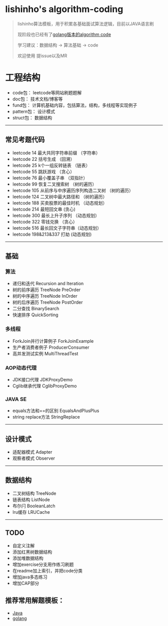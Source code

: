 # lishinho's algorithm-coding
> lishinho算法模板，用于积累各基础面试算法逻辑，目前以JAVA语言刷
>
> 现阶段也已经有了[golang版本的algorithm code](https://github.com/lishinho/algorithm-coding-golang)
> 
> 学习建议：数据结构 -> 算法基础 -> code
>
> 欢迎使用 提issue以及MR

# 工程结构
+ code包：    leetcode等网站刷题题解
+ doc包：     技术文档/博客等
+ fund包：    计算机基础内容，包括算法，结构，多线程等实现例子
+ pattern包： 设计模式
+ struct包：  数据结构
---
## 常见考题代码
- leetcode 14  最大共同字符串前缀 （字符串）
- leetcode 22  括号生成 （回溯）
- leetcode 25  k个一组反转链表 （链表）
- leetcode 55  跳跃游戏 （贪心）
- leetcode 76  最小覆盖子串 （双指针）
- leetcode 99  恢复二叉搜索树 （树的遍历）
- leetcode 105 从前序与中序遍历序列构造二叉树 （树的遍历）
- leetcode 124 二叉树中最大路径和 （树的遍历）
- leetcode 188 买卖股票的最佳时机 （动态规划）
- leetcode 214 最短回文串 (贪心)
- leetcode 300 最长上升子序列 （动态规划）
- leetcode 322 零钱兑换 （贪心）
- leetcode 516 最长回文子字符串（动态规划）
- leetcode 198&213&337 打劫 (动态规划)
---
## 基础
### 算法
- 递归和迭代            Recursion and Iteration
- 树的前序遍历          TreeNode PreOrder
- 树的中序遍历          TreeNode InOrder
- 树的后序遍历          TreeNode PostOrder
- 二分查找              BinarySearch
- 快速排序              QuickSorting

### 多线程
- ForkJoin并行计算例子   ForkJoinExample
- 生产者消费者例子        ProducerConsumer
- 高并发测试实例          MultiThreadTest

### AOP动态代理
- JDK接口代理           JDKProxyDemo
- Cglib继承代理         CglibProxyDemo

### JAVA SE
- equals方法和==的区别   EqualsAndPlusPlus
- string replace方法    StringReplace

---
## 设计模式
- 适配器模式  Adapter
- 观察者模式  Observer
---
## 数据结构
- 二叉树结构   TreeNode
- 链表结构     ListNode
- 布尔闩      BooleanLatch
- lru缓存      LRUCache
---

## TODO
- 自定义注解
- 添加红黑树数据结构
- 添加堆数据结构
- 增加exercise分支用作练习刷题
- 在readme加上索引，并把code分类
- 增加java多态练习
- 增加CAP部分


## 推荐常用解题模板：
-  [Java](https://labuladong.gitbook.io/algo/)
-  [golang](https://greyireland.gitbook.io/algorithm-pattern/)
  
